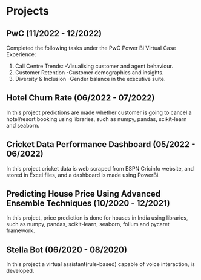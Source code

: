 # Projects

## PwC (11/2022 - 12/2022)

Completed the following tasks under the PwC Power Bi Virtual Case Experience:
1. Call Centre Trends:
    -Visualising customer and agent behaviour.
2. Customer Retention
    -Customer demographics and insights.
3. Diversity & Inclusion
    -Gender balance in the executive suite.

## Hotel Churn Rate (06/2022 - 07/2022)

In this project predictions are made whether customer is going to cancel a hotel/resort booking using libraries, such as numpy, pandas, scikit-learn and seaborn.

## Cricket Data Performance Dashboard (05/2022 - 06/2022)

In this project cricket data is web scraped from ESPN Cricinfo website, and stored in Excel files, and a dashboard is made using PowerBi.


## Predicting House Price Using Advanced Ensemble Techniques (10/2020 - 12/2021)

In this project, price prediction is done for houses in India using libraries, such as numpy, pandas, scikit-learn, seaborn, folium and pycaret framework.


## Stella Bot (06/2020 - 08/2020)

In this project a virtual assistant(rule-based) capable of voice interaction, is developed.

